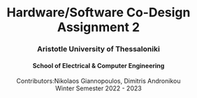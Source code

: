 <br />
<div align="center">
  <h1 align="center">Hardware/Software Co-Design Assignment 2</h1>
  <h3 align="center">Aristotle University of Thessaloniki</h3>
  <h4 align="center">School of Electrical & Computer Engineering</h4>
  <p align="center">
    Contributors:Nikolaos Giannopoulos, Dimitris Andronikou
    <br />
    Winter Semester 2022 - 2023
    <br />
    <br />
  </p>
</div>
<br />
